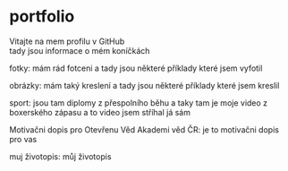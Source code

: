 # portfolio
Vitajte na mem profilu v GitHub <br>
tady jsou informace o mém koníčkách 

fotky: mám rád fotceni a tady jsou některé příklady které jsem vyfotil

obrázky: mám taký kreslení a tady jsou některé příklady které jsem kreslil 

sport: jsou tam diplomy z přespolního běhu a taky tam je moje video z boxerského zápasu a to video jsem stříhal já sám 

Motivačni dopis pro Otevřenu Věd Akademi věd ČR: je to motivačni dopis pro vas

muj životopis: můj životopis